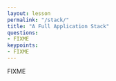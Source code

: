 ```yaml
---
layout: lesson
permalink: "/stack/"
title: "A Full Application Stack"
questions:
- FIXME
keypoints:
- FIXME
---
```


FIXME
